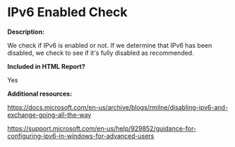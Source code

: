 IPv6 Enabled Check
======

**Description:**

We check if IPv6 is enabled or not. If we determine that IPv6 has been disabled, we check to see if it's fully disabled as recommended.

**Included in HTML Report?**

Yes

**Additional resources:**

https://docs.microsoft.com/en-us/archive/blogs/rmilne/disabling-ipv6-and-exchange-going-all-the-way

https://support.microsoft.com/en-us/help/929852/guidance-for-configuring-ipv6-in-windows-for-advanced-users